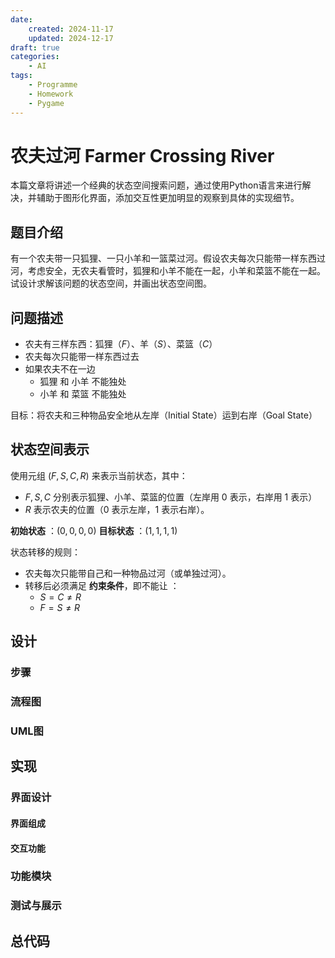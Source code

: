 ```yaml
---
date: 
    created: 2024-11-17
    updated: 2024-12-17
draft: true
categories:
    - AI
tags:
    - Programme
    - Homework
    - Pygame
---
```

# 农夫过河 Farmer Crossing River

本篇文章将讲述一个经典的状态空间搜索问题，通过使用Python语言来进行解决，并辅助于图形化界面，添加交互性更加明显的观察到具体的实现细节。
<!-- more -->

## 题目介绍

有一个农夫带一只狐狸、一只小羊和一篮菜过河。假设农夫每次只能带一样东西过河，考虑安全，无农夫看管时，狐狸和小羊不能在一起，小羊和菜篮不能在一起。试设计求解该问题的状态空间，并画出状态空间图。

## 问题描述

- 农夫有三样东西：狐狸（$F$）、羊（$S$）、菜篮（$C$）
- 农夫每次只能带一样东西过去
- 如果农夫不在一边
  - 狐狸 和 小羊 不能独处
  - 小羊 和 菜篮 不能独处

目标：将农夫和三种物品安全地从左岸（Initial State）运到右岸（Goal State）

## 状态空间表示

使用元组 $(F, S, C, R)$ 来表示当前状态，其中：

- $F, S, C$ 分别表示狐狸、小羊、菜篮的位置（左岸用 0 表示，右岸用 1 表示）
- $R$ 表示农夫的位置（0 表示左岸，1 表示右岸）。

**初始状态** ：$(0,0,0,0)$
**目标状态** ：$(1,1,1,1)$

状态转移的规则：

- 农夫每次只能带自己和一种物品过河（或单独过河）。
- 转移后必须满足 **约束条件**，即不能让 ：
  - $S = C  \neq R$
  - $F = S \neq R$

## 设计

### 步骤

### 流程图

### UML图

## 实现

### 界面设计

#### 界面组成

#### 交互功能

### 功能模块

### 测试与展示

## 总代码
